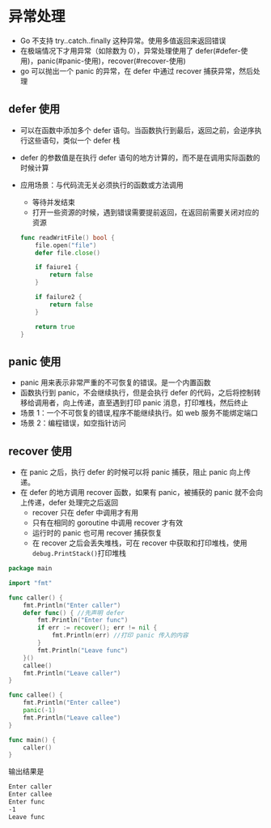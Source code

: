 # 异常处理

- Go 不支持 try..catch..finally 这种异常。使用多值返回来返回错误
- 在极端情况下才用异常（如除数为 0），异常处理使用了 defer(#defer-使用)，panic(#panic-使用)，recover(#recover-使用)
- go 可以抛出一个 panic 的异常，在 defer 中通过 recover 捕获异常，然后处理

## defer 使用

- 可以在函数中添加多个 defer 语句。当函数执行到最后，返回之前，会逆序执行这些语句，类似一个 defer 栈
- defer 的参数值是在执行 defer 语句的地方计算的，而不是在调用实际函数的时候计算
- 应用场景：与代码流无关必须执行的函数或方法调用
  - 等待并发结束
  - 打开一些资源的时候，遇到错误需要提前返回，在返回前需要关闭对应的资源

  ```go
  func readWritFile() bool {
      file.open("file")
      defer file.close()

      if faiure1 {
          return false
      }

      if failure2 {
          return false
      }

      return true
  }
  ```

## panic 使用

- panic 用来表示非常严重的不可恢复的错误。是一个内置函数
- 函数执行到 panic，不会继续执行，但是会执行 defer 的代码，之后将控制转移给调用者，向上传递，直至遇到打印 panic 消息，打印堆栈，然后终止
- 场景 1：一个不可恢复的错误,程序不能继续执行。如 web 服务不能绑定端口
- 场景 2：编程错误，如空指针访问

## recover 使用

- 在 panic 之后，执行 defer 的时候可以将 panic 捕获，阻止 panic 向上传递。
- 在 defer 的地方调用 recover 函数，如果有 panic，被捕获的 panic 就不会向上传递，defer 处理完之后返回
  - recover 只在 defer 中调用才有用
  - 只有在相同的 goroutine 中调用 recover 才有效
  - 运行时的 panic 也可用 recover 捕获恢复
  - 在 recover 之后会丢失堆栈，可在 recover 中获取和打印堆栈，使用`debug.PrintStack()`打印堆栈

```go
package main

import "fmt"

func caller() {
    fmt.Println("Enter caller")
    defer func() { //先声明 defer
        fmt.Println("Enter func")
        if err := recover(); err != nil {
            fmt.Println(err) //打印 panic 传入的内容
        }
        fmt.Println("Leave func")
    }()
    callee()
    fmt.Println("Leave caller")
}

func callee() {
    fmt.Println("Enter callee")
    panic(-1)
    fmt.Println("Leave callee")
}

func main() {
    caller()
}
```

输出结果是

```txt
Enter caller
Enter callee
Enter func
-1
Leave func
```
